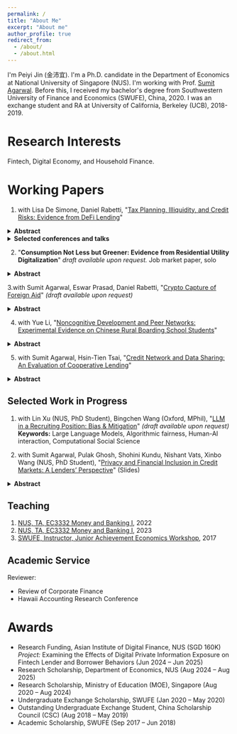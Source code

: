 ```yaml
---
permalink: /
title: "About Me"
excerpt: "About me"
author_profile: true
redirect_from: 
  - /about/
  - /about.html
---
```

I'm Peiyi Jin (金沛宜). I'm a Ph.D. candidate in the Department of Economics at National University of Singapore (NUS). I'm working with Prof. [Sumit Agarwal](https://www.ushakrisna.com/). Before this, I received my bachelor's degree from Southwestern University of Finance and Economics (SWUFE), China, 2020. I was an exchange student and RA at University of California, Berkeley (UCB), 2018-2019.

Research Interests
======
Fintech, Digital Economy, and Household Finance.


Working Papers
======
1. with Lisa De Simone, Daniel Rabetti, "[Tax Planning, Illiquidity, and Credit Risks: Evidence from DeFi Lending](https://papers.ssrn.com/sol3/papers.cfm?abstract_id=4764605)"
  <details>
  <summary><strong>Abstract</strong></summary>

  This study examines the link between tax-planning-induced illiquidity and credit risks in lending markets. Exploiting
  an exogenous tax shock imposed on cryptocurrency gains and millions of transactions in Decentralized Finance (DeFi)
  lending, we document that tax-motivated borrowing strategies to defer capital gains taxes significantly reduce market
  liquidity. This effect is pronounced among individuals borrowing in stablecoins (a way to monetize returns), those
  with higher loan-to-value ratios (more risk-averse towards new regulations and typically with larger taxable gains), those
  with high returns in the underlying asset (representing larger taxable gains), and those holding locked-in assets for over
  a year (i.e., converting high short-term to lower long-term capital gains tax rates). Using instrumental variable analysis,
  we provide a plausibly causal relation between tax-planning-induced illiquidity and increased credit risks. A standard
  deviation increase in tax-induced illiquidity leads to a more than twofold increase in the value of defaulted loans. Our
  results remain robust across a battery of checks, including analyses of subsamples of highly tax-sensitive borrowers, and
  align with well-documented tax awareness periods. Overall, our insights are relevant to market participants, assist in
  estimating revenue losses for tax authorities, and inform emerging policies on the tax treatment of digital assets.

  </details>

  <details>
  <summary><strong>Selected conferences and talks</strong></summary>

  International Monetary Fund (IMF) Workshop in Digital Money and Taxation
  (2025); Hawai’i Accounting Research Conference (HARC, 2025); Tokenomics Conference (2024); Workshop on
  the Economics of Technology and Decentralization at Waseda University; National University of Singapore; Cor-
  nell–Tsinghua Summer Finance Institute; IESE Barcelona Tax Conference; IC3 Blockchain Camp at Cornell Tech;
  Finance and Accounting Annual Research Symposium; Research Symposium on Finance and Economics; Bank
  of Finland; European Systemic Risk Board; Conference in AI and Systemic Risk Analytics; Swiss National Bank
  Conference on Cryptoassets and Financial Innovation; Euroasia Conference; Hong Kong University Summer Con-
  ference; Bank of Japan; FeAT International Conference on Artificial Intelligence; Tsinghua University (SEM and
  PBC, 2024); Singapore FinTech Festival; 14th Financial Markets and Corporate Governance Conference; AI Global
  Finance Research Conference (Ho Chi Minh City, 2023).

  </details>


2. "**Consumption Not Less but Greener: Evidence from Residential Utility Digitalization**" *draft available upon request.* Job market paper, solo
  <details>
  <summary><strong>Abstract</strong></summary>

  This paper examines how real-time information feedback affects household consumption when price incentives are absent. Using a quasi-experimental rollout of digital devices providing real-time electricity data and remote shut-off via mobile apps, we find that treated households significantly reduce electricity use. Beyond energy savings, we observe broader spillovers: households shift diets from carbon-intensive to healthier food, substitute digital for paper use, and cut taxi rides. Our results contribute to the literature on behavioral nudges by showing that real-time digital feedback, unlike traditional static signals, can meaningfully influence consumption and promote greener lifestyles in the medium term.

  </details>


3.with Sumit Agarwal, Eswar Prasad, Daniel Rabetti, "[Crypto Capture of Foreign Aid](#)" *(draft available upon request)*
  <details>
  <summary><strong>Abstract</strong></summary>

  This paper investigates whether cryptocurrencies have become a new conduit for laundering diverted foreign aid. Using World Bank disbursement data from 2018 to 2024, linked with forensically tagged on-chain Bitcoin transactions and off-chain exchange activity, we document systematic surges in crypto transactions for anonymous wallets after disbursements, especially on exchanges located in tax haven jurisdictions. A one-standard-deviation increase in lagged aid is associated with a 0.51 log-point rise in anonymous transactions on tax haven exchanges---approximately a 66\% increase---concentrated in newly created wallets and fading within two quarters. Network analysis reveals a real-time laundering pattern: funds flow through regulated platforms, then through mixers and tax haven exchanges, mirroring the classic placement, layering, and integration stages. Off-chain data confirm spikes in transactions on suspect, lightly regulated platforms. To address endogeneity in aid allocation, we use an IV strategy based on historical aid shares interacted with governance quality. Overall, our findings suggest that cryptocurrencies are increasingly used for offshore banking in concealing aid diversion. Our study shows how blockchain forensics can trace hidden financial flows and offers new tools for anti-corruption and crypto regulation.

  </details>


4. with Yue Li, "[Noncognitive Development and Peer Networks: Experimental Evidence on Chinese Rural Boarding School Students](https://drive.google.com/drive/folders/1HpEJP17kEhlEo0Ir61jq8qqTzFLHL4Zf)"
  <details>
  <summary><strong>Abstract</strong></summary>
    This paper evaluates the effects of audio bedtime stories on non-cognitive skill development among rural boarding school students in China. Using a randomized controlled trial across 63 schools, treated boarding students listened to stories via dormitory speakers, allowing identification of peer effects with untreated day students in the same classroom. Results show significant improvements in treated students, especially those with larger friendship networks, and spillover benefits for untreated peers connected to boarding friends. Early treatment boosts resilience. Employing a Linear-in-Means model, the study provides novel experimental evidence of non-cognitive skill transfer through peer networks, offering a scalable intervention impacting over four million children.
  </details>


5. with Sumit Agarwal, Hsin-Tien Tsai, "[Credit Network and Data Sharing: An Evaluation of Cooperative Lending](https://papers.ssrn.com/sol3/papers.cfm?abstract_id=4463473)"
  <details>
  <summary><strong>Abstract</strong></summary>
  This paper examines the impact of credit data sharing among competitive banks of different sizes in open banking. Analyzing data from three predecessors of Bank of America, we find that information sharing enhances predictive capabilities and increases market lending profit as the network size grows. The bank sharing loans with varying collateral amounts contributes the most to improved prediction. However, competition leads to disparities in benefits, favoring smaller banks while the largest bank experiences losses in borrowers and profits. Effective bargaining for cooperative sharing is thus emphasized. We explore the Nash equilibrium for optimal outcomes in a competitive lending market.
  </details>


Selected Work in Progress
------
1. with Lin Xu (NUS, PhD Student), Bingchen Wang (Oxford, MPhil), "[LLM in a Recruiting Position: Bias & Mitigation](#)" *(draft available upon request)*  
   **Keywords:** Large Language Models, Algorithmic fairness, Human-AI interaction, Computational Social Science

2. with Sumit Agarwal, Pulak Ghosh, Shohini Kundu, Nishant Vats, Xinbo Wang (NUS, PhD Student), "[Privacy and Financial Inclusion in Credit Markets: A Lenders’ Perspective](https://drive.google.com/file/d/1QY0Ba49V9RbYpTz1cms9vca-3N3dRO-u/view)" (Slides)  

  <details>
  <summary><strong>Abstract</strong></summary>
  This paper investigates the impact of privacy regulations on financial inclusion by analyzing a Google policy change that barred an Indian FinTech lender from accessing borrowers’ phone contacts. Previously, the lender used contacts as social collateral to reduce defaults. After the policy, application acceptance declined by 25.14%, while loan applications rose by 3.5%. Despite increased demand, default rates remained stable as lenders tightened selection criteria. This shift reduced lender revenues and disproportionately affected low-income, younger, credit-inexperienced, and lower-status borrowers. The findings highlight that privacy regulations, though addressing privacy concerns, can significantly hinder financial inclusion and lender profitability.
  </details>



Teaching
------
1. [NUS, TA, EC3332 Money and Banking I](https://nusmods.com/modules/EC3332/money-and-banking-i), 2022
2. [NUS, TA, EC3332 Money and Banking I](https://nusmods.com/modules/EC3332/money-and-banking-i), 2023
3. [SWUFE, Instructor, Junior Achievement Economics Workshop](https://jausa.ja.org/programs/ja-economics), 2017

Academic Service
------
Reviewer:
- Review of Corporate Finance
- Hawaii Accounting Research Conference


Awards
======
- Research Funding, Asian Institute of Digital Finance, NUS (SGD 160K)  
  *Project:* Examining the Effects of Digital Private Information Exposure on Fintech Lender and Borrower Behaviors (Jun 2024 – Jun 2025)
- Research Scholarship, Department of Economics, NUS (Aug 2024 – Aug 2025)
- Research Scholarship, Ministry of Education (MOE), Singapore (Aug 2020 – Aug 2024)
- Undergraduate Exchange Scholarship, SWUFE (Jan 2020 – May 2020)
- Outstanding Undergraduate Exchange Student, China Scholarship Council (CSC) (Aug 2018 – May 2019)
- Academic Scholarship, SWUFE (Sep 2017 – Jun 2018)


